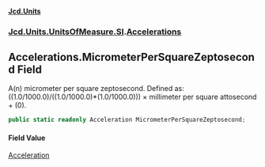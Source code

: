 #### [Jcd.Units](index.md 'index')
### [Jcd.Units.UnitsOfMeasure.SI](Jcd.Units.UnitsOfMeasure.SI.md 'Jcd.Units.UnitsOfMeasure.SI').[Accelerations](Accelerations.md 'Jcd.Units.UnitsOfMeasure.SI.Accelerations')

## Accelerations.MicrometerPerSquareZeptosecond Field

A(n) micrometer per square zeptosecond. Defined as: ((1.0/1000.0)/((1.0/1000.0)*(1.0/1000.0))) × millimeter per square attosecond + (0).

```csharp
public static readonly Acceleration MicrometerPerSquareZeptosecond;
```

#### Field Value
[Acceleration](Acceleration.md 'Jcd.Units.UnitTypes.Acceleration')